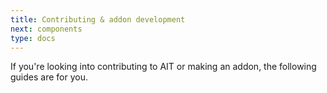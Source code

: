 ```yaml
---
title: Contributing & addon development
next: components
type: docs
---
```


If you're looking into contributing to AIT or making an addon, the following guides are for you.